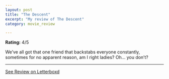 ```yaml
---
layout: post
title: "The Descent"
excerpt: "My review of The Descent"
category: movie_review

---
```


**Rating:** 4/5

We’ve all got that one friend that backstabs everyone constantly, sometimes for no apparent reason, am I right ladies? Oh… you don’t?

<hr>

[See Review on Letterboxd](https://boxd.it/3pdUZp)
